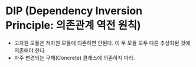 # DIP (Dependency Inversion Principle: 의존관계 역전 원칙) #
- 고차원 모듈은 저차원 모듈에 의존하면 안된다. 이 두 모듈 모두 다른 추상화된 것에 의존해야 한다.
- 자주 변경되는 구체(Concrete) 클래스에 의존하지 마라.
